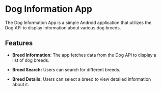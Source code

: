 # Dog Information App
The Dog Information App is a simple Android application that utilizes the Dog API to display information about various dog breeds.

## Features

- **Breed Information:** The app fetches data from the Dog API to display a list of dog breeds.

- **Breed Search:** Users can search for different breeds.

- **Breed Details:**  Users can select a breed to view detailed information about it.
